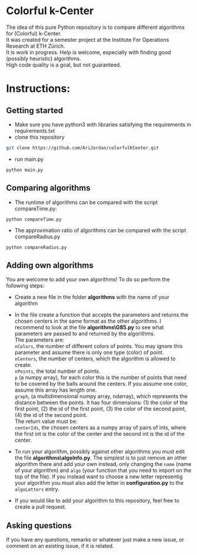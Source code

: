 # Colorful k-Center

The idea of this pure Python repository is to compare different algorithms for (Colorful) k-Center.  
It was created for a semester project at the Institute For Operations Research at ETH Zürich.  
It is work in progress. Help is welcome, especially with finding good (possibly heuristic) algorithms.  
High code quality is a goal, but not guaranteed.

# Instructions:  
## Getting started  
- Make sure you have python3 with libraries satisfying the requirements in requirements.txt  
- clone this repository
```bash
git clone https://github.com/AriJordan/colorfulKCenter.git
```
- run main.py  
```
python main.py
```
## Comparing algorithms
- The runtime of algorithms can be compared with the script compareTime.py:
```
python compareTime.py
```
- The approximation ratio of algorithms can be compared with the script compareRadius.py
```
python compareRadius.py
```
## Adding own algorithms
You are welcome to add your own algorithms!
To do so perform the following steps:
- Create a new file in the folder **algorithms** with the name of your algorithm
- In the file create a function that accepts the parameters and returns the chosen centers in the same format as the other algorithms.
I recommend to look at the file **algorithms\\G85.py** to see what parameters are passed to and returned by the algorithms.  
The parameters are:  
`nColors`, the number of different colors of points. You may ignore this parameter and assume there is only one type (color) of point.  
`nCenters`, the number of centers, which the algorithm is allowed to create.  
`nPoints`, the total number of points.  
`p` (a numpy array), for each color this is the number of points that need to be covered by the balls around the centers. If you assume one color, assume this array has length one.  
`graph`, (a multidimensional numpy array, ndarray), which represents the distance between the points. It has four dimensions: (1) the color of the first point, (2) the id of the first point, (3) the color of the second point, (4) the id of the second point.  
The return value must be:  
`centerIds`, the chosen centers as a numpy array of pairs of ints, where the first int is the color of the center and the second int is the id of the center.  

- To run your algorithm, possibly against other algorithms you must edit the file **algorithms\\algoInfo.py**. The simplest is to just remove an other algorithm there and add your own instead, only changing the `name` (name of your algorithm) and `algo` (your function that you need to import on the top of the file). If you instead want to choose a new letter representig your algorithm you must also add the letter in **configuration.py** to the `algoLetters` entry.
- If you would like to add your algorithm to this repository, feel free to create a pull request.
## Asking questions
If you have any questions, remarks or whatever just make a new issue, or comment on an existing issue, if it is related.  


